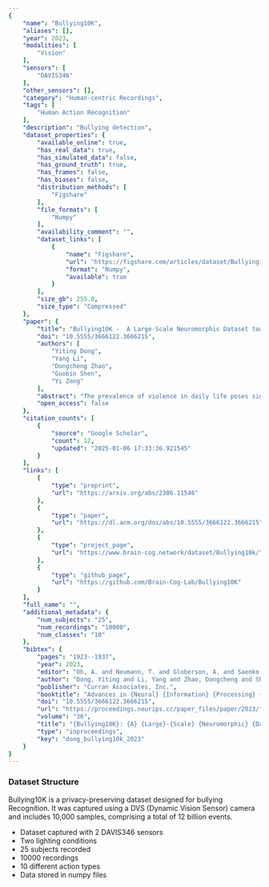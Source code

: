 ```yaml
---
{
    "name": "Bullying10K",
    "aliases": [],
    "year": 2023,
    "modalities": [
        "Vision"
    ],
    "sensors": [
        "DAVIS346"
    ],
    "other_sensors": [],
    "category": "Human-centric Recordings",
    "tags": [
        "Human Action Recognition"
    ],
    "description": "Bullying detection",
    "dataset_properties": {
        "available_online": true,
        "has_real_data": true,
        "has_simulated_data": false,
        "has_ground_truth": true,
        "has_frames": false,
        "has_biases": false,
        "distribution_methods": [
            "Figshare"
        ],
        "file_formats": [
            "Numpy"
        ],
        "availability_comment": "",
        "dataset_links": [
            {
                "name": "Figshare",
                "url": "https://figshare.com/articles/dataset/Bullying10k/19160663",
                "format": "Numpy",
                "available": true
            }
        ],
        "size_gb": 255.0,
        "size_type": "Compressed"
    },
    "paper": {
        "title": "Bullying10K -  A Large-Scale Neuromorphic Dataset towards Privacy-Preserving Bullying Recognition",
        "doi": "10.5555/3666122.3666215",
        "authors": [
            "Yiting Dong",
            "Yang Li",
            "Dongcheng Zhao",
            "Guobin Shen",
            "Yi Zeng"
        ],
        "abstract": "The prevalence of violence in daily life poses significant threats to individuals' physical and mental well-being. Using surveillance cameras in public spaces has proven effective in proactively deterring and preventing such incidents. However, concerns regarding privacy invasion have emerged due to their widespread deployment.To address the problem, we leverage Dynamic Vision Sensors (DVS) cameras to detect violent incidents and preserve privacy since it captures pixel brightness variations instead of static imagery. We introduce the Bullying10K dataset, encompassing various actions, complex movements, and occlusions from real-life scenarios. It provides three benchmarks for evaluating different tasks: action recognition, temporal action localization, and pose estimation. With 10,000 event segments, totaling 12 billion events and 255 GB of data, Bullying10K contributes significantly by balancing violence detection and personal privacy persevering. And it also poses a challenge to the neuromorphic dataset. It will serve as a valuable resource for training and developing privacy-protecting video systems. The Bullying10K opens new possibilities for innovative approaches in these domains.",
        "open_access": false
    },
    "citation_counts": [
        {
            "source": "Google Scholar",
            "count": 12,
            "updated": "2025-01-06 17:33:36.921545"
        }
    ],
    "links": [
        {
            "type": "preprint",
            "url": "https://arxiv.org/abs/2306.11546"
        },
        {
            "type": "paper",
            "url": "https://dl.acm.org/doi/abs/10.5555/3666122.3666215"
        },
        {
            "type": "project_page",
            "url": "https://www.brain-cog.network/dataset/Bullying10k/"
        },
        {
            "type": "github_page",
            "url": "https://github.com/Brain-Cog-Lab/Bullying10K"
        }
    ],
    "full_name": "",
    "additional_metadata": {
        "num_subjects": "25",
        "num_recordings": "10000",
        "num_classes": "10"
    },
    "bibtex": {
        "pages": "1923--1937",
        "year": 2023,
        "editor": "Oh, A. and Neumann, T. and Globerson, A. and Saenko, K. and Hardt, M. and Levine, S.",
        "author": "Dong, Yiting and Li, Yang and Zhao, Dongcheng and Shen, Guobin and Zeng, Yi",
        "publisher": "Curran Associates, Inc.",
        "booktitle": "Advances in {Neural} {Information} {Processing} {Systems}",
        "doi": "10.5555/3666122.3666215",
        "url": "https://proceedings.neurips.cc/paper_files/paper/2023/file/05ffe69463062b7f9fb506c8351ffdd7-Paper-Datasets_and_Benchmarks.pdf",
        "volume": "36",
        "title": "{Bullying10K}: {A} {Large}-{Scale} {Neuromorphic} {Dataset} towards {Privacy}-{Preserving} {Bullying} {Recognition}",
        "type": "inproceedings",
        "key": "dong_bullying10k_2023"
    }
}
---
```


### Dataset Structure

Bullying10K is a privacy-preserving dataset designed for bullying Recognition. It was captured using a DVS (Dynamic Vision Sensor) camera and includes 10,000 samples, comprising a total of 12 billion events.

- Dataset captured with 2 DAVIS346 sensors
- Two lighting conditions
- 25 subjects recorded
- 10000 recordings
- 10 different action types
- Data stored in numpy files
